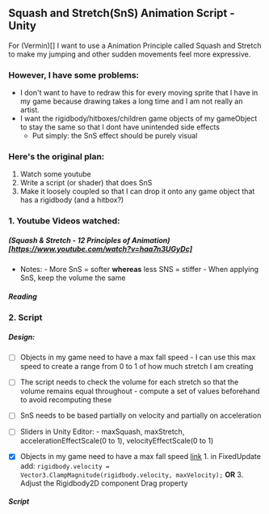 ## Squash and Stretch(SnS) Animation Script - Unity

For (Vermin)[] I want to use a Animation Principle called Squash and Stretch to make my jumping and other sudden movements feel more expressive.

### However, I have some problems:

- I don't want to have to redraw this for every moving sprite that I have in my game because drawing takes a long time and I am not really an artist.
- I want the rigidbody/hitboxes/children game objects of my gameObject to stay the same so that I dont have unintended side effects
  - Put simply: the SnS effect should be purely visual

### Here's the original plan:

1. Watch some youtube
2. Write a script (or shader) that does SnS
3. Make it loosely coupled so that I can drop it onto any game object that has a rigidbody (and a hitbox?)

### 1. Youtube Videos watched:

##### (Squash & Stretch - 12 Principles of Animation)[https://www.youtube.com/watch?v=haa7n3UGyDc]

- Notes: - More SnS = softer **whereas** less SNS = stiffer - When applying SnS, keep the volume the same

##### Reading

### 2. Script

##### Design:

- [ ] Objects in my game need to have a max fall speed - I can use this max speed to create a range from 0 to 1 of how much stretch I am creating
- [ ] The script needs to check the volume for each stretch so that the volume remains equal throughout - compute a set of values beforehand to avoid recomputing these
- [ ] SnS needs to be based partially on velocity and partially on acceleration
- [ ] Sliders in Unity Editor: - maxSquash, maxStretch, accelerationEffectScale(0 to 1), velocityEffectScale(0 to 1)

- [x] Objects in my game need to have a max fall speed [link](https://forum.unity.com/threads/limit-velocity-of-gravity-when-im-falling.570544/) 1. in FixedUpdate add:
      `rigidbody.velocity = Vector3.ClampMagnitude(rigidbody.velocity, maxVelocity);` **OR** 3. Adjust the Rigidbody2D component Drag property

##### Script

```

```
